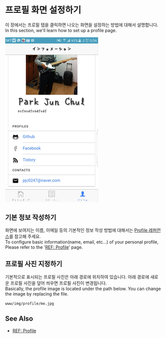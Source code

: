 프로필 화면 설정하기
====
이 장에서는 프로필 탭을 클릭하면 나오는 화면을 설정하는 방법에 대해서 설명합니다.<br>
In this section, we'll learn how to set up a profile page. 

<img src="./profile.jpg" width="300px" />

기본 정보 작성하기
----
화면에 보여지는 이름, 이메일 등의 기본적인 정보 작성 방법에 대해서는 [Profile 레퍼런스](profile.md)를 참고해 주세요.<br>
To configure basic information(name, email, etc...) of your personal profile,  Please refer to the '[REF: Profile](profile.md)' page.

프로필 사진 지정하기
----
기본적으로 표시되는 프로필 사진은 아래 경로에 위치하여 있습니다. 아래 경로에 새로운 프로필 사진을 덮어 씌우면 프로필 사진이 변경됩니다.<br>
Basically, the profile image is located under the path below. You can change the image by replacing the file.

```
www/img/profile/me.jpg
```  

See Also
----
* [REF: Profile](profile.md)
